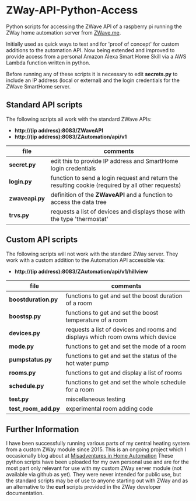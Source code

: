 # ZWay-API-Python-Access
Python scripts for accessing the ZWave API of a raspberry pi running the ZWay home automation server from [ZWave.me](zwave.me).

Initially used as quick ways to test and for 'proof of concept' for custom additions to the automation API.
Now being extended and improved to provide access from a personal Amazon Alexa Smart Home Skill via a AWS Lambda function written in python.

Before running any of these scripts it is necessary to edit **secrets.py** to include an IP address (local or external) and the login credentials for the ZWave SmartHome server.

## Standard API scripts
The following scripts all work with the standard ZWave APIs:
* **http://(ip address):8083/ZWaveAPI** 
* **http://(ip address):8083/ZAutomation/api/v1**


file | comments
-----|----------
**secret.py**|edit this to provide IP address and SmartHome login credentials
**login.py**|function to send a login request and return the resulting cookie (required by all other requests)
**zwaveapi.py**|definition of the **ZWaveAPI** and a function to access the data tree
**trvs.py**|requests a list of devices and displays those with the type 'thermostat'

## Custom API scripts
The following scripts will not work with the standard ZWay server. They work with a custom addition to the Automation API accessible via:
* **http://(ip address):8083/ZAutomation/api/v1/hillview**

file | comments
-----|----------
**boostduration.py**|functions to get and set the boost duration of a room
**boostsp.py**|functions to get and set the boost temperature of a room
**devices.py**|requests a list of devices and rooms and displays which room owns which device
**mode.py**|functions to get and set the mode of a room
**pumpstatus.py**|functions to get and set the status of the hot water pump
**rooms.py**|functions to get and display a list of rooms
**schedule.py**|functions to get and set the whole schedule for a room
**test.py**|miscellaneous testing
**test_room_add.py**|experimental room adding code

## Further Information
I have been successfully running various parts of my central heating system from a custom ZWay module since 2015.
This is an ongoing project which I occasionally blog about at [Misadventures in Home Automation](http://kershawkids.blogspot.co.uk/)
These python scripts have been uploaded for my own personal use and are for the most part only relevant for use with my custom ZWay server module (not available via github as yet). They were never intended for public use, but the standard scripts may be of use to anyone starting out with ZWay and as an alternative to the **curl** scripts provided in the ZWay developer documentation.
